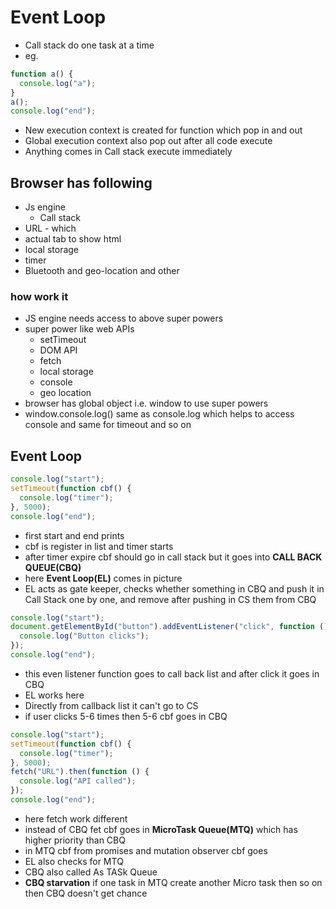 # Event Loop

- Call stack do one task at a time
- eg.

```js
function a() {
  console.log("a");
}
a();
console.log("end");
```

- New execution context is created for function which pop in and out
- Global execution context also pop out after all code execute
- Anything comes in Call stack execute immediately

## Browser has following

- Js engine
  - Call stack
- URL - which
- actual tab to show html
- local storage
- timer
- Bluetooth and geo-location and other

### how work it

- JS engine needs access to above super powers
- super power like web APIs
  - setTimeout
  - DOM API
  - fetch
  - local storage
  - console
  - geo location
- browser has global object i.e. window to use super powers
- window.console.log() same as console.log which helps to access console and same for timeout and so on

## Event Loop

```js
console.log("start");
setTimeout(function cbf() {
  console.log("timer");
}, 5000);
console.log("end");
```

- first start and end prints
- cbf is register in list and timer starts
- after timer expire cbf should go in call stack but it goes into **CALL BACK QUEUE(CBQ)**
- here **Event Loop(EL)** comes in picture
- EL acts as gate keeper, checks whether something in CBQ and push it in Call Stack one by one, and remove after pushing in CS them from CBQ

```js
console.log("start");
document.getElementById("button").addEventListener("click", function () {
  console.log("Button clicks");
});
console.log("end");
```

- this even listener function goes to call back list and after click it goes in CBQ
- EL works here
- Directly from callback list it can't go to CS
- if user clicks 5-6 times then 5-6 cbf goes in CBQ

```js
console.log("start");
setTimeout(function cbf() {
  console.log("timer");
}, 5000);
fetch("URL").then(function () {
  console.log("API called");
});
console.log("end");
```

- here fetch work different
- instead of CBQ fet cbf goes in **MicroTask Queue(MTQ)** which has higher priority than CBQ
- in MTQ cbf from promises and mutation observer cbf goes
- EL also checks for MTQ
- CBQ also called As TASk Queue
- **CBQ starvation** if one task in MTQ create another Micro task then so on then CBQ doesn't get chance
